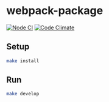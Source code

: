 # webpack-package

[![Node CI](https://github.com/Olga2703/scheduler/actions/workflows/nodejs.yml/badge.svg)](https://github.com/Olga2703/scheduler/actions/workflows/nodejs.yml)
[![Code Climate](https://codeclimate.com/github/hexlet-boilerplates/webpack-package/badges/gpa.svg)](https://codeclimate.com/github/hexlet-boilerplates/webpack-package)

## Setup

```sh
make install
```

## Run

```sh
make develop
```
